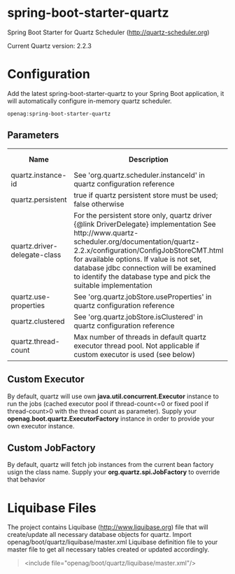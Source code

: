 # spring-boot-starter-quartz

Spring Boot Starter for Quartz Scheduler (http://quartz-scheduler.org)

Current Quartz version: 2.2.3

# Configuration

Add the latest spring-boot-starter-quartz to your Spring Boot application, it will automatically configure
in-memory quartz scheduler. 

    openag:spring-boot-starter-quartz

## Parameters

<table>
    <tr>
        <th>Name</th>
        <th>Description</th>
        <th>Default Value</th>
    </tr>
    <tr>
        <td>quartz.instance-id</td>
        <td>See 'org.quartz.scheduler.instanceId' in quartz configuration reference</td>
        <td>AUTO</td>
    </tr>
    <tr>
        <td>quartz.persistent</td>
        <td>true if quartz persistent store must be used; false otherwise</td>
        <td>false</td>
    </tr>
    <tr>
        <td>quartz.driver-delegate-class</td>
        <td>
            For the persistent store only, quartz driver {@link DriverDelegate} implementation See
            http://www.quartz-scheduler.org/documentation/quartz-2.2.x/configuration/ConfigJobStoreCMT.html for available
            options. If value is not set, database jdbc connection will be examined to identify the database type and pick the
            suitable implementation
        </td>
        <td></td>
    </tr>
    <tr>
        <td>quartz.use-properties</td>
        <td>See 'org.quartz.jobStore.useProperties' in quartz configuration reference</td>
        <td>true</td>
    </tr>
    <tr>
        <td>quartz.clustered</td>
        <td>See 'org.quartz.jobStore.isClustered' in quartz configuration reference</td>
        <td>false</td>
    </tr>
    <tr>
        <td>quartz.thread-count</td>
        <td>Max number of threads in default quartz executor thread pool. Not applicable if custom executor is used (see below)</td>
        <td>-1</td>
    </tr>
</table>


## Custom Executor

By default, quartz will use own **java.util.concurrent.Executor** instance to run the jobs (cached executor pool if thread-count<=0 or
fixed pool if thread-count>0 with the thread count as parameter). Supply your **openag.boot.quartz.ExecutorFactory** instance in order 
to provide your own executor instance.

## Custom JobFactory

By default, quartz will fetch job instances from the current bean factory usign the class name. Supply your 
**org.quartz.spi.JobFactory** to override that behavior


# Liquibase Files

The project contains Liquibase (http://www.liquibase.org) file that will create/update all necessary database
objects for quartz. Import openag/boot/quartz/liquibase/master.xml Liquibase definition file to your master 
file to get all necessary tables created or updated accordingly.

> &lt;include file="openag/boot/quartz/liquibase/master.xml"/&gt;
